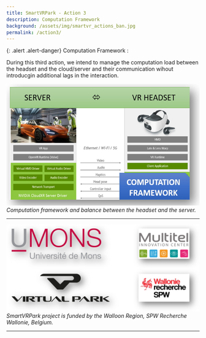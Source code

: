 ```yaml
---
title: SmartVRPark - Action 3
description: Computation Framework
background: /assets/img/smartvr_actions_ban.jpg
permalink: /action3/
---
```



{: .alert .alert-danger}
Computation Framework :

During this third action, we intend to manage the computation load between the headset and the cloud/server and their communication wihout introducgin additional lags in the interaction. 

![Project partners](https://raw.githubusercontent.com/numediart/SmartVRPark/main/assets/img/smartvr_action3.jpg)
_Computation framework and balance between the headset and the server._


---

![Project partners](https://raw.githubusercontent.com/numediart/SmartVRPark/main/assets/img/smartvr_partners.jpg)
_SmartVRPark project is funded by the Walloon Region, SPW Recherche Wallonie, Belgium._

---